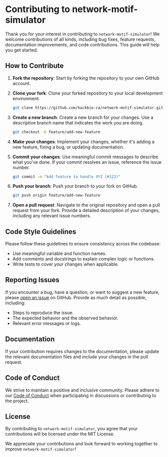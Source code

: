 # Contributing to network-motif-simulator

Thank you for your interest in contributing to `network-motif-simulator`! We welcome contributions of all kinds, including bug fixes, feature requests, documentation improvements, and code contributions. This guide will help you get started.

## How to Contribute

1. **Fork the repository**: Start by forking the repository to your own GitHub account.

2. **Clone your fork**: Clone your forked repository to your local development environment.

    ```bash
    git clone https://github.com/hackbio-ca/network-motif-simulator.git
    ```

3. **Create a new branch**: Create a new branch for your changes. Use a descriptive branch name that indicates the work you are doing.

    ```bash
    git checkout -b feature/add-new-feature
    ```

4. **Make your changes**: Implement your changes, whether it's adding a new feature, fixing a bug, or updating documentation.

5. **Commit your changes**: Use meaningful commit messages to describe what you've done. If your commit resolves an issue, reference the issue number.

    ```bash
    git commit -m "Add feature to handle XYZ (#123)"
    ```

6. **Push your branch**: Push your branch to your fork on GitHub.

    ```bash
    git push origin feature/add-new-feature
    ```

7. **Open a pull request**: Navigate to the original repository and open a pull request from your fork. Provide a detailed description of your changes, including any relevant issue numbers.

## Code Style Guidelines

Please follow these guidelines to ensure consistency across the codebase:

- Use meaningful variable and function names.
- Add comments and docstrings to explain complex logic or functions.
- Write tests to cover your changes when applicable.

## Reporting Issues

If you encounter a bug, have a question, or want to suggest a new feature, please [open an issue](https://github.com/hackbio-ca/network-motif-simulator/issues) on GitHub. Provide as much detail as possible, including:

- Steps to reproduce the issue.
- The expected behavior and the observed behavior.
- Relevant error messages or logs.

## Documentation

If your contribution requires changes to the documentation, please update the relevant documentation files and include your changes in the pull request.

## Code of Conduct

We strive to maintain a positive and inclusive community. Please adhere to our [Code of Conduct](CODE_OF_CONDUCT.md) when participating in discussions or contributing to the project.

## License

By contributing to `network-motif-simulator`, you agree that your contributions will be licensed under the MIT License.

We appreciate your contributions and look forward to working together to improve `network-motif-simulator`!
